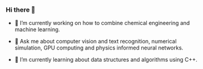 ### Hi there 👋

- 🔭 I’m currently working on how to combine chemical engineering and machine learning.

- 💬 Ask me about computer vision and text recognition, numerical simulation, GPU computing and physics informed neural networks.
  
- 🌱 I’m currently learning about data structures and algorithms using C++.

<!--
**Jonathan-Barnard/Jonathan-Barnard** is a ✨ _special_ ✨ repository because its `README.md` (this file) appears on your GitHub profile.

Here are some ideas to get you started:

- 🔭 I’m currently working on ...
- 🌱 I’m currently learning ...
- 👯 I’m looking to collaborate on ...
- 🤔 I’m looking for help with ...
- 💬 Ask me about ...
- 📫 How to reach me: ...
- 😄 Pronouns: ...
- ⚡ Fun fact: ...
-->

